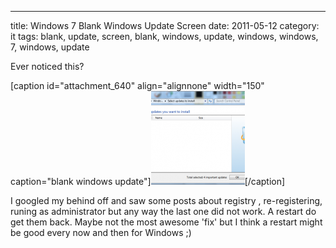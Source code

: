 ---
title: Windows 7 Blank Windows Update Screen
date: 2011-05-12
category: it
tags: blank, update, screen, blank, windows, update, windows, windows, 7, windows, update

Ever noticed this?

\[caption id="attachment\_640" align="alignnone" width="150" caption="blank windows update"\][![blank windows update](images/winupdt-150x150.png "winupdt")](http://www.guldmyr.com/blog/wp-content/uploads/winupdt.png)\[/caption\]

I googled my behind off and saw some posts about registry , re-registering, runing as administrator but any way the last one did not work. A restart do get them back. Maybe not the most awesome 'fix' but I think a restart might be good every now and then for Windows ;)
